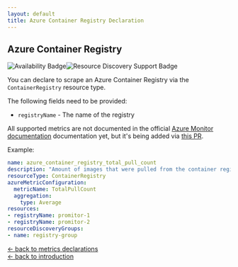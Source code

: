 ```yaml
---
layout: default
title: Azure Container Registry Declaration
---
```


## Azure Container Registry

![Availability Badge](https://img.shields.io/badge/Available%20Starting-v1.0-green.svg)![Resource Discovery Support Badge](https://img.shields.io/badge/Support%20for%20Resource%20Discovery-Yes-green.svg)

You can declare to scrape an Azure Container Registry via the `ContainerRegistry`
resource type.

The following fields need to be provided:

- `registryName` - The name of the registry

All supported metrics are not documented in the official
[Azure Monitor documentation](https://docs.microsoft.com/en-us/azure/azure-monitor/platform/metrics-supported)
documentation yet, but it's being added via [this PR](https://github.com/MicrosoftDocs/azure-docs/pull/27991).

Example:

```yaml
name: azure_container_registry_total_pull_count
description: "Amount of images that were pulled from the container registry"
resourceType: ContainerRegistry
azureMetricConfiguration:
  metricName: TotalPullCount
  aggregation:
    type: Average
resources:
- registryName: promitor-1
- registryName: promitor-2
resourceDiscoveryGroups:
- name: registry-group
```

<!-- markdownlint-disable MD033 -->
[&larr; back to metrics declarations](/configuration/v2.x/metrics)<br />
[&larr; back to introduction](/)
<!-- markdownlint-enable -->
